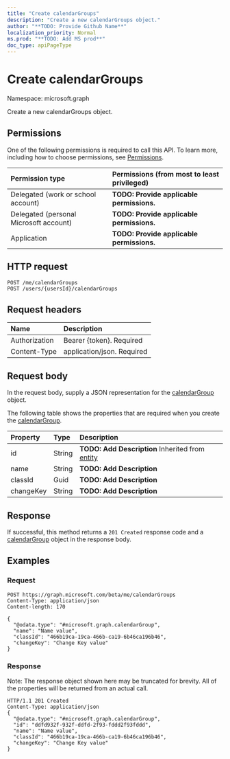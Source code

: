 ```yaml
---
title: "Create calendarGroups"
description: "Create a new calendarGroups object."
author: "**TODO: Provide Github Name**"
localization_priority: Normal
ms.prod: "**TODO: Add MS prod**"
doc_type: apiPageType
---
```


# Create calendarGroups

Namespace: microsoft.graph

Create a new calendarGroups object.

## Permissions
One of the following permissions is required to call this API. To learn more, including how to choose permissions, see [Permissions](/concepts/permissions-reference.md).

|Permission type|Permissions (from most to least privileged)|
|:---|:---|
|Delegated (work or school account)|**TODO: Provide applicable permissions.**|
|Delegated (personal Microsoft account)|**TODO: Provide applicable permissions.**|
|Application|**TODO: Provide applicable permissions.**|

## HTTP request
<!-- {
  "blockType": "ignored"
}
-->
``` http
POST /me/calendarGroups
POST /users/{usersId}/calendarGroups
```

## Request headers
|Name|Description|
|:---|:---|
|Authorization|Bearer {token}. Required|
|Content-Type|application/json. Required|

## Request body
In the request body, supply a JSON representation for the [calendarGroup](../resources/calendargroup.md) object.

The following table shows the properties that are required when you create the [calendarGroup](../resources/calendargroup.md).

|Property|Type|Description|
|:---|:---|:---|
|id|String|**TODO: Add Description** Inherited from [entity](../resources/entity.md)|
|name|String|**TODO: Add Description**|
|classId|Guid|**TODO: Add Description**|
|changeKey|String|**TODO: Add Description**|



## Response
If successful, this method returns a `201 Created` response code and a [calendarGroup](../resources/calendargroup.md) object in the response body.

## Examples

### Request
<!-- {
  "blockType": "request",
  "name": "create_calendargroup_from_"
}
-->
``` http
POST https://graph.microsoft.com/beta/me/calendarGroups
Content-Type: application/json
Content-length: 170

{
  "@odata.type": "#microsoft.graph.calendarGroup",
  "name": "Name value",
  "classId": "466b19ca-19ca-466b-ca19-6b46ca196b46",
  "changeKey": "Change Key value"
}
```

### Response
Note: The response object shown here may be truncated for brevity. All of the properties will be returned from an actual call.
<!-- {
  "blockType": "response",
  "truncated": true,
  "@odata.type": "microsoft.graph.calendargroup"
}
-->
``` http
HTTP/1.1 201 Created
Content-Type: application/json
{
  "@odata.type": "#microsoft.graph.calendarGroup",
  "id": "ddfd932f-932f-ddfd-2f93-fddd2f93fddd",
  "name": "Name value",
  "classId": "466b19ca-19ca-466b-ca19-6b46ca196b46",
  "changeKey": "Change Key value"
}
```


